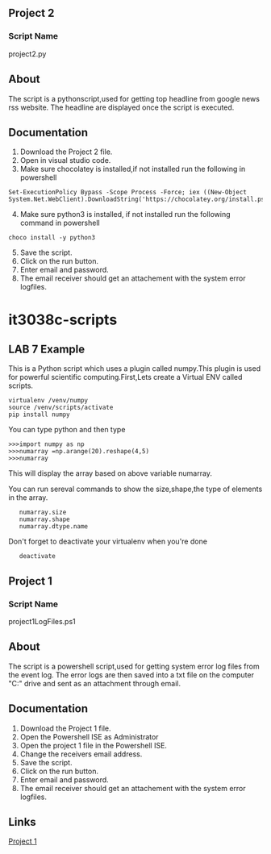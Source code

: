 
## Project 2

### Script Name
 project2.py
 
## About

The script is a pythonscript,used for getting top headline from google news rss website.
The headline are displayed once the script is executed.

## Documentation
1. Download the Project 2 file.
2. Open in visual studio code. 
3. Make sure chocolatey is installed,if not installed run the following in powershell
```
Set-ExecutionPolicy Bypass -Scope Process -Force; iex ((New-Object            System.Net.WebClient).DownloadString('https://chocolatey.org/install.ps1'))

```
4. Make sure python3 is installed, if not installed run the following command in powershell
```
choco install -y python3
```
5. Save the script.
6. Click on the run button.
7. Enter email and password. 
8. The email receiver should get an attachement with the system error logfiles.


# it3038c-scripts

## LAB 7 Example

This is a Python script which uses a plugin called numpy.This plugin is used for powerful scientific computing.First,Lets create a Virtual ENV called scripts.
   ```
   virtualenv /venv/numpy
   source /venv/scripts/activate
   pip install numpy
   ```
You can type python and then type 
  ```
  >>>import numpy as np
  >>>numarray =np.arange(20).reshape(4,5) 
  >>>numarray 
   ```
   
This will display the array based on above variable numarray.

You can run sereval commands to show the size,shape,the type of elements in the array. 
```
   numarray.size
   numarray.shape
   numarray.dtype.name
 ```  
 
 Don't forget to deactivate your virtualenv when you're done
 
 ```
    deactivate
 ```
   
   

## Project 1

### Script Name
 project1LogFiles.ps1
 
## About

The script is a powershell script,used for getting system error log files from the event log.
The error logs are then saved into a txt file on the computer "C:\" drive and sent as an attachment through email.

## Documentation
1. Download the Project 1 file.
2. Open the Powershell ISE as Administrator
3. Open the project 1 file in the Powershell ISE.
4. Change the receivers email address.
5. Save the script.
6. Click on the run button.
7. Enter email and password. 
8. The email receiver should get an attachement with the system error logfiles.

## Links
[Project 1](https://github.uc.edu/patelm7/it3038c-scripts/blob/master/powershell/Project1LogFiles.ps1)


